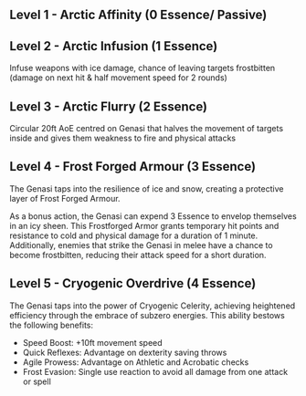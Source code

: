 ## Level 1 - Arctic Affinity (0 Essence/ Passive)
## Level 2 - Arctic Infusion (1 Essence)
Infuse weapons with ice damage, chance of leaving targets frostbitten (damage on next hit & half movement speed for 2 rounds)
## Level 3 - Arctic Flurry (2 Essence)
Circular 20ft AoE centred on Genasi that halves the movement of targets inside and gives them weakness to fire and physical attacks
## Level 4 - Frost Forged Armour (3 Essence)

The Genasi taps into the resilience of ice and snow, creating a protective layer of Frost Forged Armour.

As a bonus action, the Genasi can expend 3 Essence to envelop themselves in an icy sheen. This Frostforged Armor grants temporary hit points and resistance to cold and physical damage for a duration of 1 minute. Additionally, enemies that strike the Genasi in melee have a chance to become frostbitten, reducing their attack speed for a short duration.
## Level 5 - Cryogenic Overdrive (4 Essence)
The Genasi taps into the power of Cryogenic Celerity, achieving heightened efficiency through the embrace of subzero energies. This ability bestows the following benefits:
- Speed Boost: +10ft movement speed
- Quick Reflexes: Advantage on dexterity saving throws
- Agile Prowess: Advantage on Athletic and Acrobatic checks
- Frost Evasion: Single use reaction to avoid all damage from one attack or spell
